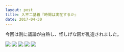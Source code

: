 ```yaml
---
layout: post
title: 入不二基義『時間は実在するか』
date: 2017-04-30
---
```


今回は割に議論が白熱し、怪しげな図が乱造されました。

![]({{site.baseurl}}/assets/img/2017-04-30a.jpg)
![]({{site.baseurl}}/assets/img/2017-04-30b.jpg)
![]({{site.baseurl}}/assets/img/2017-04-30c.jpg)
![]({{site.baseurl}}/assets/img/2017-04-30d.jpg)
![]({{site.baseurl}}/assets/img/2017-04-30e.jpg)
